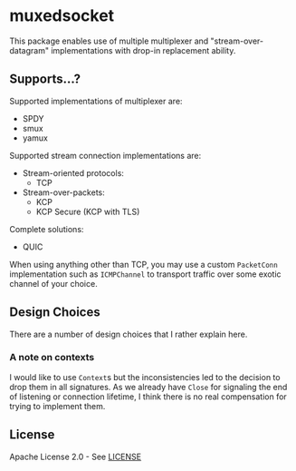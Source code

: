 # muxedsocket
This package enables use of multiple multiplexer and "stream-over-datagram" implementations with drop-in replacement
ability.

## Supports...?
Supported implementations of multiplexer are:
- SPDY
- smux
- yamux

Supported stream connection implementations are:
- Stream-oriented protocols:
  - TCP
- Stream-over-packets:
  - KCP
  - KCP Secure (KCP with TLS)

Complete solutions:
- QUIC

When using anything other than TCP, you may use a custom `PacketConn` implementation such as `ICMPChannel` to transport 
traffic over some exotic channel of your choice.

## Design Choices
There are a number of design choices that I rather explain here.

### A note on contexts
I would like to use `Context`s but the inconsistencies led to the decision to drop them in all signatures.
As we already have `Close` for signaling the end of listening or connection lifetime, I think there is no real
compensation for trying to implement them.

## License
Apache License 2.0 - See [LICENSE](LICENSE)
